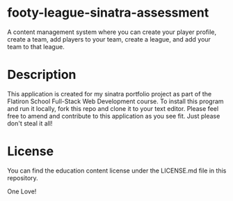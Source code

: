 # footy-league-sinatra-assessment
A content management system where you can create your player profile, create a team, add players to your team, create a league, and add your team to that league.

# Description
This application is created for my sinatra portfolio project as part of the Flatiron School Full-Stack Web Development course. To install this program and run it locally, fork this repo and clone it to your text editor. Please feel free to amend and contribute to this application as you see fit. Just please don't steal it all!

# License
You can find the education content license under the LICENSE.md file in this repository.



One Love!
